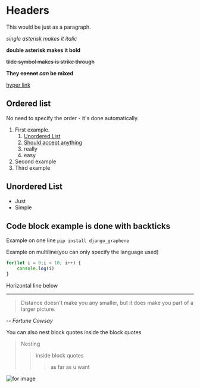 # Headers

This would be just as a paragraph. 

*single asterisk makes it italic*

**double asterisk makes it bold**

~~tilde symbol makes is strike through~~

**They ~~cannot~~ *can* be mixed**

[hyper link](https://www.google.com/)

## Ordered list
No need to specify the order - it's done automatically.
1. First example. 
	1. [Unordered List](#unordered-list)
	1. [Should accept anything](#code-block-example-is-done-with-backticks)
	1. really
	1. easy
1. Second example
1. Third example

## Unordered List
- Just
- Simple

## Code block example is done with backticks 

Example on one line `pip install django_graphene`

Example on multiline(you can only specify the language used) 

```js
for(let i = 0;i < 10; i++) {
    console.log(i)
}
```

Horizontal line below

---

> Distance doesn't make you any smaller, 
but it does make you part of a larger picture.

-- <cite> Fortune Cowsay </cite>

You can also nest block quotes inside the block quotes
> Nesting
>> inside block quotes
>>> as far as u want

![for image](https://hips.hearstapps.com/hmg-prod.s3.amazonaws.com/images/golden-retriever-royalty-free-image-506756303-1560962726.jpg?crop=0.672xw:1.00xh;0.166xw,0&resize=640:*)
